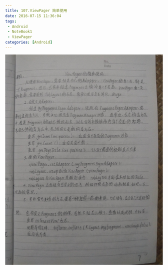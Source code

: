 ```yaml
---
title: 107.ViewPager 简单使用
date: 2016-07-15 11:36:04
tags:
 - Android
 - NoteBook1
 - ViewPager
categories: [Android]
---
```


![](https://github.com/devallever/DataProject/blob/master/data/notebook1img/107-viewpager-basic-using.jpg?raw=true)
